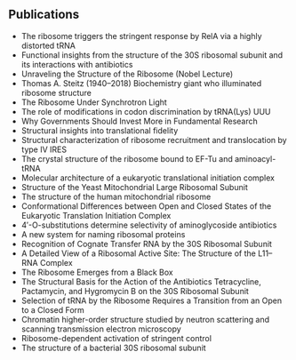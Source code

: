 <h2> Publications </h2>

<ul>

                             

 <li><a target="_blank" href="https://github.com/manjunath5496/Venki-Ramakrishnan-Publications/blob/master/vnr(1).pdf" style="text-decoration:none;">The ribosome triggers the stringent response by RelA via a highly distorted tRNA</a></li>

 <li><a target="_blank" href="https://github.com/manjunath5496/Venki-Ramakrishnan-Publications/blob/master/vnr(2).pdf" style="text-decoration:none;">Functional insights from the structure of the 30S ribosomal subunit and its interactions with antibiotics</a></li>

<li><a target="_blank" href="https://github.com/manjunath5496/Venki-Ramakrishnan-Publications/blob/master/vnr(3).pdf" style="text-decoration:none;">
Unraveling the Structure of the Ribosome (Nobel Lecture) </a></li>
 <li><a target="_blank" href="https://github.com/manjunath5496/Venki-Ramakrishnan-Publications/blob/master/vnr(4).pdf" style="text-decoration:none;">Thomas A. Steitz (1940–2018)
Biochemistry giant who illuminated ribosome structure</a></li>                              




<li><a target="_blank" href="https://github.com/manjunath5496/Venki-Ramakrishnan-Publications/blob/master/vnr(5).pdf" style="text-decoration:none;">The Ribosome Under Synchrotron Light</a></li>
<li><a target="_blank" href="https://github.com/manjunath5496/Venki-Ramakrishnan-Publications/blob/master/vnr(6).pdf" style="text-decoration:none;">The role of modifications in codon discrimination by tRNA(Lys) UUU</a></li>
 <li><a target="_blank" href="https://github.com/manjunath5496/Venki-Ramakrishnan-Publications/blob/master/vnr(7).pdf" style="text-decoration:none;">Why Governments Should Invest More in Fundamental Research</a></li>

<li><a target="_blank" href="https://github.com/manjunath5496/Venki-Ramakrishnan-Publications/blob/master/vnr(8).pdf" style="text-decoration:none;"> Structural insights into translational fidelity </a></li>
   <li><a target="_blank" href="https://github.com/manjunath5496/Venki-Ramakrishnan-Publications/blob/master/vnr(9).pdf" style="text-decoration:none;">Structural characterization of ribosome recruitment and translocation by type IV IRES</a></li>
  
   
 <li><a target="_blank" href="https://github.com/manjunath5496/Venki-Ramakrishnan-Publications/blob/master/vnr(10).pdf" style="text-decoration:none;">The crystal structure of the ribosome bound to EF-Tu and aminoacyl-tRNA</a></li>                              
<li><a target="_blank" href="https://github.com/manjunath5496/Venki-Ramakrishnan-Publications/blob/master/vnr(11).pdf" style="text-decoration:none;">Molecular architecture of a eukaryotic translational initiation complex</a></li>
<li><a target="_blank" href="https://github.com/manjunath5496/Venki-Ramakrishnan-Publications/blob/master/vnr(12).pdf" style="text-decoration:none;">Structure of the Yeast Mitochondrial Large Ribosomal Subunit</a></li>
<li><a target="_blank" href="https://github.com/manjunath5496/Venki-Ramakrishnan-Publications/blob/master/vnr(13).pdf" style="text-decoration:none;">The structure of the human mitochondrial ribosome</a></li>

<li><a target="_blank" href="https://github.com/manjunath5496/Venki-Ramakrishnan-Publications/blob/master/vnr(14).pdf" style="text-decoration:none;">Conformational Differences between Open and Closed States of the Eukaryotic Translation Initiation Complex</a></li>
                              
<li><a target="_blank" href="https://github.com/manjunath5496/Venki-Ramakrishnan-Publications/blob/master/vnr(15).pdf" style="text-decoration:none;">4′-O-substitutions determine selectivity of aminoglycoside antibiotics</a></li>

<li><a target="_blank" href="https://github.com/manjunath5496/Venki-Ramakrishnan-Publications/blob/master/vnr(16).pdf" style="text-decoration:none;">A new system for naming ribosomal proteins</a></li>

  <li><a target="_blank" href="https://github.com/manjunath5496/Venki-Ramakrishnan-Publications/blob/master/vnr(17).pdf" style="text-decoration:none;"> Recognition of Cognate
Transfer RNA by the 30S Ribosomal Subunit</a></li>   
  
<li><a target="_blank" href="https://github.com/manjunath5496/Venki-Ramakrishnan-Publications/blob/master/vnr(18).pdf" style="text-decoration:none;">A Detailed View of a Ribosomal Active Site: The Structure of the L11–RNA Complex</a></li> 

  
<li><a target="_blank" href="https://github.com/manjunath5496/Venki-Ramakrishnan-Publications/blob/master/vnr(19).pdf" style="text-decoration:none;">The Ribosome Emerges from a Black Box</a></li> 

<li><a target="_blank" href="https://github.com/manjunath5496/Venki-Ramakrishnan-Publications/blob/master/vnr(20).pdf" style="text-decoration:none;">The Structural Basis for the Action of the Antibiotics Tetracycline, Pactamycin, and Hygromycin B on the 30S Ribosomal Subunit</a></li>

<li><a target="_blank" href="https://github.com/manjunath5496/Venki-Ramakrishnan-Publications/blob/master/vnr(21).pdf" style="text-decoration:none;"> Selection of tRNA by the Ribosome Requires a Transition from an Open to a Closed Form </a></li>
<li><a target="_blank" href="https://github.com/manjunath5496/Venki-Ramakrishnan-Publications/blob/master/vnr(22).pdf" style="text-decoration:none;">Chromatin higher-order structure studied by neutron scattering and scanning transmission electron microscopy</a></li> 
 
 
 
 
 
 <li><a target="_blank" href="https://github.com/manjunath5496/Venki-Ramakrishnan-Publications/blob/master/vnr(23).pdf" style="text-decoration:none;">Ribosome-dependent activation of stringent control</a></li> 
 

   <li><a target="_blank" href="https://github.com/manjunath5496/Venki-Ramakrishnan-Publications/blob/master/vnr(24).pdf" style="text-decoration:none;">The structure of a bacterial 30S ribosomal subunit</a></li>
 



</ul>
